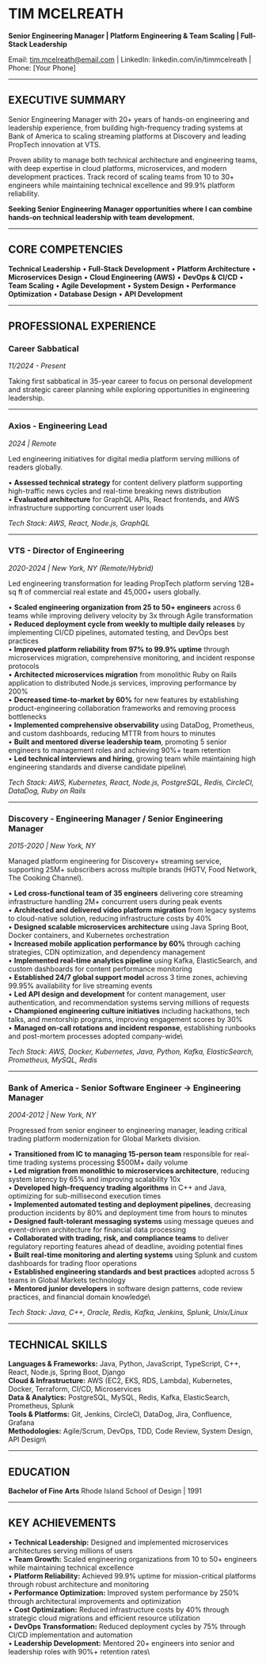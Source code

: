 # TIM MCELREATH

**Senior Engineering Manager | Platform Engineering & Team Scaling | Full-Stack Leadership**

Email: tim.mcelreath@email.com | LinkedIn: linkedin.com/in/timmcelreath | Phone: [Your Phone]

---

## EXECUTIVE SUMMARY

Senior Engineering Manager with 20+ years of hands-on engineering and leadership experience, from building high-frequency trading systems at Bank of America to scaling streaming platforms at Discovery and leading PropTech innovation at VTS.

Proven ability to manage both technical architecture and engineering teams, with deep expertise in cloud platforms, microservices, and modern development practices. Track record of scaling teams from 10 to 30+ engineers while maintaining technical excellence and 99.9% platform reliability.

**Seeking Senior Engineering Manager opportunities where I can combine hands-on technical leadership with team development.**

---

## CORE COMPETENCIES

**Technical Leadership** • **Full-Stack Development** • **Platform Architecture** • **Microservices Design** • **Cloud Engineering (AWS)** • **DevOps & CI/CD** • **Team Scaling** • **Agile Development** • **System Design** • **Performance Optimization** • **Database Design** • **API Development**

---

## PROFESSIONAL EXPERIENCE

### **Career Sabbatical**

*11/2024 - Present*

Taking first sabbatical in 35-year career to focus on personal development and strategic career planning while exploring opportunities in engineering leadership.

---

### **Axios - Engineering Lead**

*2024 | Remote*

Led engineering initiatives for digital media platform serving millions of readers globally.

• **Assessed technical strategy** for content delivery platform supporting high-traffic news cycles and real-time breaking news distribution\
• **Evaluated architecture** for GraphQL APIs, React frontends, and AWS infrastructure supporting concurrent user loads

*Tech Stack: AWS, React, Node.js, GraphQL*

---

### **VTS - Director of Engineering**

*2020-2024 | New York, NY (Remote/Hybrid)*

Led engineering transformation for leading PropTech platform serving 12B+ sq ft of commercial real estate and 45,000+ users globally.

• **Scaled engineering organization from 25 to 50+ engineers** across 6 teams while improving delivery velocity by 3x through Agile transformation\
• **Reduced deployment cycle from weekly to multiple daily releases** by implementing CI/CD pipelines, automated testing, and DevOps best practices\
• **Improved platform reliability from 97% to 99.9% uptime** through microservices migration, comprehensive monitoring, and incident response protocols\
• **Architected microservices migration** from monolithic Ruby on Rails application to distributed Node.js services, improving performance by 200%\
• **Decreased time-to-market by 60%** for new features by establishing product-engineering collaboration frameworks and removing process bottlenecks\
• **Implemented comprehensive observability** using DataDog, Prometheus, and custom dashboards, reducing MTTR from hours to minutes\
• **Built and mentored diverse leadership team**, promoting 5 senior engineers to management roles and achieving 90%+ team retention\
• **Led technical interviews and hiring**, growing team while maintaining high engineering standards and diverse candidate pipeline\

*Tech Stack: AWS, Kubernetes, React, Node.js, PostgreSQL, Redis, CircleCI, DataDog, Ruby on Rails*

---

### **Discovery - Engineering Manager / Senior Engineering Manager**

*2015-2020 | New York, NY*

Managed platform engineering for Discovery+ streaming service, supporting 25M+ subscribers across multiple brands (HGTV, Food Network, The Cooking Channel).

• **Led cross-functional team of 35 engineers** delivering core streaming infrastructure handling 2M+ concurrent users during peak events\
• **Architected and delivered video platform migration** from legacy systems to cloud-native solution, reducing infrastructure costs by 40%\
• **Designed scalable microservices architecture** using Java Spring Boot, Docker containers, and Kubernetes orchestration\
• **Increased mobile application performance by 60%** through caching strategies, CDN optimization, and dependency management\
• **Implemented real-time analytics pipeline** using Kafka, ElasticSearch, and custom dashboards for content performance monitoring\
• **Established 24/7 global support model** across 3 time zones, achieving 99.95% availability for live streaming events\
• **Led API design and development** for content management, user authentication, and recommendation systems serving millions of requests\
• **Championed engineering culture initiatives** including hackathons, tech talks, and mentorship programs, improving engagement scores by 30%\
• **Managed on-call rotations and incident response**, establishing runbooks and post-mortem processes adopted company-wide\

*Tech Stack: AWS, Docker, Kubernetes, Java, Python, Kafka, ElasticSearch, Prometheus, MySQL, Redis*

---

### **Bank of America - Senior Software Engineer → Engineering Manager**

*2004-2012 | New York, NY*

Progressed from senior engineer to engineering manager, leading critical trading platform modernization for Global Markets division.

• **Transitioned from IC to managing 15-person team** responsible for real-time trading systems processing $500M+ daily volume\
• **Led migration from monolithic to microservices architecture**, reducing system latency by 65% and improving scalability 10x\
• **Developed high-frequency trading algorithms** in C++ and Java, optimizing for sub-millisecond execution times\
• **Implemented automated testing and deployment pipelines**, decreasing production incidents by 80% and deployment time from hours to minutes\
• **Designed fault-tolerant messaging systems** using message queues and event-driven architecture for financial data processing\
• **Collaborated with trading, risk, and compliance teams** to deliver regulatory reporting features ahead of deadline, avoiding potential fines\
• **Built real-time monitoring and alerting systems** using Splunk and custom dashboards for trading floor operations\
• **Established engineering standards and best practices** adopted across 5 teams in Global Markets technology\
• **Mentored junior developers** in software design patterns, code review practices, and financial domain knowledge\

*Tech Stack: Java, C++, Oracle, Redis, Kafka, Jenkins, Splunk, Unix/Linux*

---

## TECHNICAL SKILLS

**Languages & Frameworks:** Java, Python, JavaScript, TypeScript, C++, React, Node.js, Spring Boot, Django\
**Cloud & Infrastructure:** AWS (EC2, EKS, RDS, Lambda), Kubernetes, Docker, Terraform, CI/CD, Microservices\
**Data & Analytics:** PostgreSQL, MySQL, Redis, Kafka, ElasticSearch, Prometheus, Splunk\
**Tools & Platforms:** Git, Jenkins, CircleCI, DataDog, Jira, Confluence, Grafana\
**Methodologies:** Agile/Scrum, DevOps, TDD, Code Review, System Design, API Design\

---

## EDUCATION

**Bachelor of Fine Arts**
Rhode Island School of Design | 1991

---

## KEY ACHIEVEMENTS

• **Technical Leadership:** Designed and implemented microservices architectures serving millions of users\
• **Team Growth:** Scaled engineering organizations from 10 to 50+ engineers while maintaining technical excellence\
• **Platform Reliability:** Achieved 99.9% uptime for mission-critical platforms through robust architecture and monitoring\
• **Performance Optimization:** Improved system performance by 250% through architectural improvements and optimization\
• **Cost Optimization:** Reduced infrastructure costs by 40% through strategic cloud migrations and efficient resource utilization\
• **DevOps Transformation:** Reduced deployment cycles by 75% through CI/CD implementation and automation\
• **Leadership Development:** Mentored 20+ engineers into senior and leadership roles with 90%+ retention rates\
